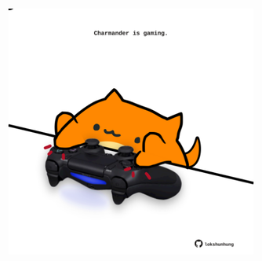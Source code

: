 <!-- built at 12/10/2022, 14:15:10 UTC -->
<p align="center">
  <img width="500" height="500" src="./ReadmeImage.svg">
</p>
